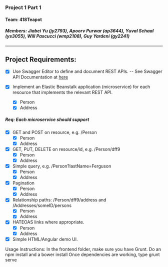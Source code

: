 ### Project 1 Part 1

#### Team: 418Teapot

##### Members: Jiabei Yu (jy2793), Apoorv Purwar (ap3644), Yuval Schaal (ys3055), Will Pascucci (wmp2108), Guy Yardeni (gy2241)

---

## Project Requirements:

- [x] Use Swagger Editor to define and document REST APIs.
-- See Swagger API Documentation at [here](https://app.swaggerhub.com/home) 

- [x] Implement an Elastic Beanstalk application (microservice) for each resource that implements the relevant REST API.
    - [x] Person
    - [x] Address 

##### Req: Each microservice should support

- [x] GET and POST on resource, e.g. /Person
    - [x] Person
    - [x] Address 
- [x] GET, PUT, DELETE on resource/id, e.g. /Person/dff9
    - [x] Person
    - [x] Address 
- [x] Simple query, e.g. /Person?lastName=Ferguson
    - [x] Person
    - [x] Address 
- [x] Pagination
    - [x] Person
    - [x] Address 
- [x] Relationship paths: /Person/dff9/address and /Addresses/someID/persons
    - [x] Person
    - [x] Address 
- [x] HATEOAS links where appropriate.
    - [x] Person
    - [x] Address 
- [x] Simple HTML/Angular demo UI.

Usage Instructions:
In the frontend folder, make sure you have Grunt. Do an npm install and a bower install
Once dependencies are working, type grunt serve

